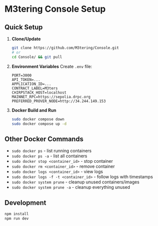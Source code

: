 # M3tering Console Setup

## Quick Setup

1. **Clone/Update**

   ```bash
   git clone https://github.com/M3tering/Console.git
   # or
   cd Console/ && git pull
   ```

2. **Environment Variables**
   Create `.env` file:

   ```
   PORT=3000
   API_TOKEN=...
   APPLICATION_ID=...
   CONTRACT_LABEL=M3ters
   CHIRPSTACK_HOST=localhost
   MAINNET_RPC=https://sepolia.drpc.org
   PREFERRED_PROVER_NODE=http://34.244.149.153
   ```

3. **Docker Build and Run**

   ```bash
   sudo docker compose down
   sudo docker compose up -d
   ```

## Other Docker Commands

- `sudo docker ps` - list running containers
- `sudo docker ps -a` - list all containers  
- `sudo docker stop <container_id>` - stop container
- `sudo docker rm <container_id>` - remove container
- `sudo docker logs <container_id>` - view logs
- `sudo docker logs -f -t <container_id>` - follow logs with timestamps
- `sudo docker system prune` - cleanup unused containers/images
- `sudo docker system prune -a` - cleanup everything unused

## Development

```bash
npm install
npm run dev
```

